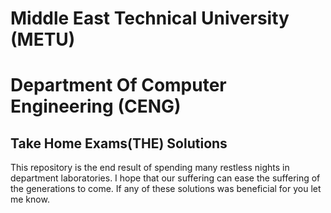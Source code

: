 # Middle East Technical University (METU)
# Department Of Computer Engineering (CENG)
## Take Home Exams(THE) Solutions

This repository is the end result of spending many restless nights in department laboratories. 
I hope that our suffering can ease the suffering of the generations to come.
If any of these solutions was beneficial for you let me know.
